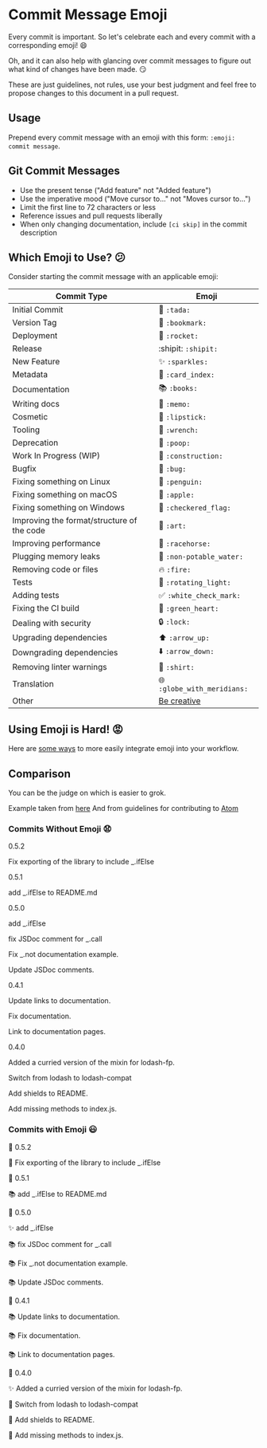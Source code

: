 # Commit Message Emoji

Every commit is important.
So let's celebrate each and every commit with a corresponding emoji! :smile:

Oh, and it can also help with glancing over commit messages to figure out
what kind of changes have been made. :smirk:

These are just guidelines, not rules, use your best judgment and feel free to propose changes to this document in a pull request.

## Usage

Prepend every commit message with an emoji with this form:
`:emoji: commit message`.

## Git Commit Messages

* Use the present tense ("Add feature" not "Added feature")
* Use the imperative mood ("Move cursor to..." not "Moves cursor to...")
* Limit the first line to 72 characters or less
* Reference issues and pull requests liberally
* When only changing documentation, include `[ci skip]` in the commit description

## Which Emoji to Use? :confused:

Consider starting the commit message with an applicable emoji:

Commit Type | Emoji
----------  | -------------
Initial Commit | :tada: `:tada:`
Version Tag | :bookmark: `:bookmark:`
Deployment | :rocket: `:rocket:`
Release | :shipit: `:shipit:`
New Feature | :sparkles: `:sparkles:`
Metadata | :card_index: `:card_index:`
Documentation | :books: `:books:`
Writing docs | :memo: `:memo:`
Cosmetic | :lipstick: `:lipstick:`
Tooling | :wrench: `:wrench:`
Deprecation | :poop: `:poop:`
Work In Progress (WIP) | :construction: `:construction:`
Bugfix | :bug: `:bug:`
Fixing something on Linux | :penguin: `:penguin:`
Fixing something on macOS | :apple: `:apple:`
Fixing something on Windows | :checkered_flag: `:checkered_flag:`
Improving the format/structure of the code | :art: `:art:` 
Improving performance | :racehorse: `:racehorse:`
Plugging memory leaks | :non-potable_water: `:non-potable_water:`
Removing code or files | :fire: `:fire:`
Tests | :rotating_light: `:rotating_light:`
Adding tests | :white_check_mark: `:white_check_mark:`
Fixing the CI build | :green_heart: `:green_heart:`
Dealing with security | :lock: `:lock:`
Upgrading dependencies | :arrow_up: `:arrow_up:`
Downgrading dependencies | :arrow_down: `:arrow_down:`
Removing linter warnings | :shirt: `:shirt:`
Translation | :globe_with_meridians: `:globe_with_meridians:`
Other | [Be creative](http://www.emoji-cheat-sheet.com/)

## Using Emoji is Hard! :rage:

Here are [some ways](INTEGRATIONS.md) to more easily integrate emoji into your workflow.

## Comparison

You can be the judge on which is easier to grok.

Example taken from [here](https://github.com/dannyfritz/funcdash/commits/master)
And from guidelines for contributing to [Atom](https://github.com/atom)

### Commits Without Emoji :anguished:

0.5.2

Fix exporting of the library to include _.ifElse

0.5.1

add _.ifElse to README.md

0.5.0

add _.ifElse

fix JSDoc comment for _.call

Fix _.not documentation example.

Update JSDoc comments.

0.4.1

Update links to documentation.

Fix documentation.

Link to documentation pages.

0.4.0

Added a curried version of the mixin for lodash-fp.

Switch from lodash to lodash-compat

Add shields to README.

Add missing methods to index.js.

### Commits with Emoji :smiley:

:bookmark: 0.5.2

:bug: Fix exporting of the library to include _.ifElse

:bookmark: 0.5.1

:books: add _.ifElse to README.md

:bookmark: 0.5.0

:sparkles: add _.ifElse

:books: fix JSDoc comment for _.call

:books: Fix _.not documentation example.

:books: Update JSDoc comments.

:bookmark: 0.4.1

:books: Update links to documentation.

:books: Fix documentation.

:books: Link to documentation pages.

:bookmark: 0.4.0

:sparkles: Added a curried version of the mixin for lodash-fp.

:card_index: Switch from lodash to lodash-compat

:card_index: Add shields to README.

:bug: Add missing methods to index.js.
